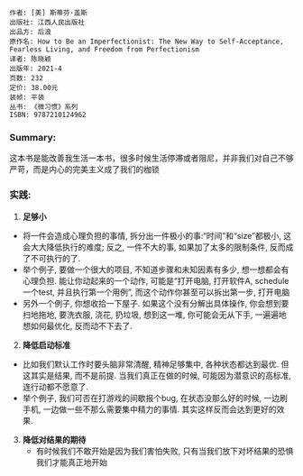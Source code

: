     作者: [美] 斯蒂芬·盖斯 
    出版社: 江西人民出版社 
    出品方: 后浪 
    原作名: How to Be an Imperfectionist: The New Way to Self-Acceptance, Fearless Living, and Freedom from Perfectionism
    译者: 陈晓颖 
    出版年: 2021-4
    页数: 232
    定价: 38.00元
    装帧: 平装
    丛书: 《微习惯》系列
    ISBN: 9787210124962


### Summary:
这本书是能改善我生活一本书，很多时候生活停滞或者阻尼，并非我们对自己不够严苛，而是内心的完美主义成了我们的枷锁

### 实践:
1. **足够小**
* 将一件会造成心理负担的事情, 拆分出一件极小的事:“时间”和“size”都极小, 这会大大降低执行的难度; 反之, 一件不大的事, 如果加了太多的限制条件, 反而成了不可执行的了.
* 举个例子, 要做一个很大的项目, 不知道步骤和未知因素有多少, 想一想都会有心理负担. 能让你动起来的一个动作, 可能是“打开电脑, 打开软件A, schedule一个test, 并且执行第一个用例”, 而这个动作你甚至可以拆出第一步, 打开电脑
* 另外一个例子, 你想收拾一下屋子. 如果这个没有分解出具体操作, 你会想到要扫地拖地, 要洗衣服, 浇花, 扔垃圾, 想到这一堆, 你可能会无从下手, 一遍遍地想如何最优化, 反而动不下去了.

2. **降低启动标准**
* 比如我们默认工作时要头脑非常清醒, 精神足够集中, 各种状态都达到最优. 但这其实是结果, 而不是前提. 当我们真正在做的时候, 可能因为潜意识的高标准, 连行动都不愿意了.
* 举个例子, 我们可否在打游戏的间歇报个bug, 在状态没那么好的时候, 一边刷手机, 一边做一些不那么需要集中精力的事情. 其实这样反而会达到更好的效果.

3. **降低对结果的期待**
   * 有时候我们不敢开始是因为我们害怕失败, 只有当我们放下对坏结果的恐惧我们才能真正地开始